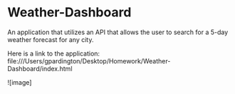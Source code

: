 # Weather-Dashboard
An application that utilizes an API that allows the user to search for a 5-day weather forecast for any city. 

Here is a link to the application: file:///Users/gpardington/Desktop/Homework/Weather-Dashboard/index.html

![image]
